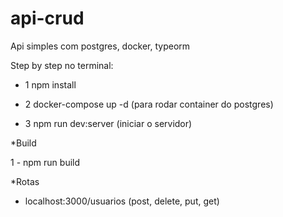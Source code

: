 # api-crud

Api simples com postgres, docker, typeorm

Step by step no terminal:

 - 1 npm install
 
 - 2 docker-compose up -d (para rodar container do postgres)
 
 - 3 npm run dev:server (iniciar o servidor)
 
  *Build
  
  1 - npm run build
 
 *Rotas
 - localhost:3000/usuarios (post, delete, put, get)
 